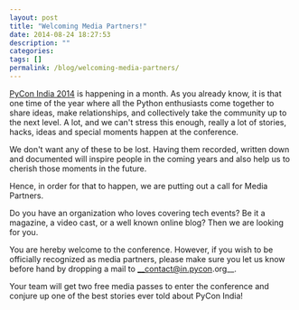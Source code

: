 ```yaml
---
layout: post
title: "Welcoming Media Partners!"
date: 2014-08-24 18:27:53
description: ""
categories: 
tags: []
permalink: /blog/welcoming-media-partners/
---
```


[PyCon India 2014](http://in.pycon.org) is happening in a month. As you already know, it is that one time of the year where all the Python enthusiasts come together to share ideas, make relationships, and collectively take the community up to the next level. A lot, and we can't stress this enough, really a lot of stories, hacks, ideas and special moments happen at the conference.

We don't want any of these to be lost. Having them recorded, written down and documented will inspire people in the coming years and also help us to cherish those moments in the future.

Hence, in order for that to happen, we are putting out a call for Media Partners.

Do you have an organization who loves covering tech events? Be it a magazine, a video cast, or a well known online blog? Then we are looking for you.

You are hereby welcome to the conference. However, if you wish to be officially recognized as media partners, please make sure you let us know before hand by dropping a mail to __contact@in.pycon.org__.

Your team will get two free media passes to enter the conference and conjure up one of the best stories ever told about PyCon India!
